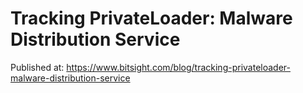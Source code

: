 # Tracking PrivateLoader: Malware Distribution Service


Published at: https://www.bitsight.com/blog/tracking-privateloader-malware-distribution-service

